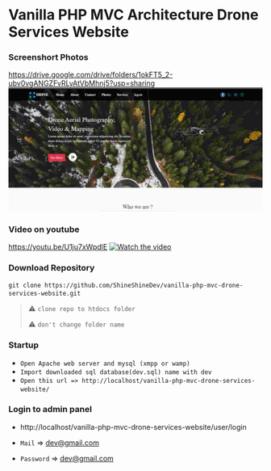 # Vanilla PHP MVC Architecture Drone Services Website

### Screenshort Photos 
https://drive.google.com/drive/folders/1okFT5_2-ubv0vgANGZFvRLyAtVbMhnj5?usp=sharing
<img src="https://github.com/ShineShineDev/vanilla-php-mvc-drone-services-website/blob/master/app_overview_photos/001_photo.jpg" alt='app-photo-1'/>

### Video on youtube
https://youtu.be/U1ju7xWpdlE
[![Watch the video](https://img.youtube.com/vi/U1ju7xWpdlE/hqdefault.jpg)](https://youtu.be/U1ju7xWpdlE)



### Download Repository
```
git clone https://github.com/ShineShineDev/vanilla-php-mvc-drone-services-website.git
```
> :warning: `clone repo to htdocs folder`
>
> :warning: `don't change folder name`




### Startup

- `Open Apache web server and mysql (xmpp or wamp)`
- `Import downloaded sql database(dev.sql) name with dev `
- `Open this url => http://localhost/vanilla-php-mvc-drone-services-website/`





### Login to admin panel 

- http://localhost/vanilla-php-mvc-drone-services-website/user/login

- `Mail` => dev@gmail.com

- `Password` => dev@gmail.com


